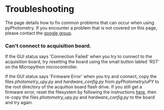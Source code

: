 # Troubleshooting

The page details how to fix common problems that can occur when using pyPhotometry.  If you encounter a problem that is not covered on this page, please contact the [google group](https://groups.google.com/forum/#!forum/pycontrol).

### Can't connect to acquisition board.

If the GUI status says 'Connection Failed' when you try to connect to the acquisition board, try resetting the board using the small button labled 'RST' on the Micropython microcontroller.

If the GUI status says 'Firmware Error' when you try and connect, copy the files *photometry_upy.py* and *hardware_config.py* from *pyPhotometry/uPY* to the root directory of the acquition board flash drive.  If you still get a firmware error, reset the filesystem by following the instructions [here](https://docs.micropython.org/en/latest/pyboard/tutorial/reset.html#factory-reset-the-filesystem), then re-copy the files *photometry_upy.py* and *hardware_config.py* to the board and try again.

